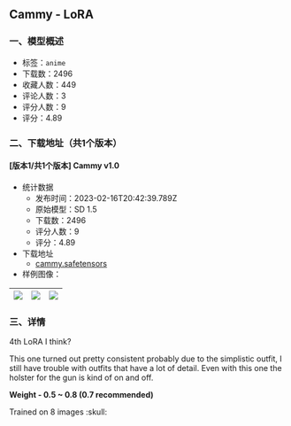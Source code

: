 ## Cammy - LoRA
### 一、模型概述

- 标签：`anime`
- 下载数：2496
- 收藏人数：449
- 评论人数：3
- 评分人数：9
- 评分：4.89

### 二、下载地址（共1个版本）

#### [版本1/共1个版本] Cammy v1.0

- 统计数据
  - 发布时间：2023-02-16T20:42:39.789Z
  - 原始模型：SD 1.5
  - 下载数：2496
  - 评分人数：9
  - 评分：4.89
- 下载地址
  - [cammy.safetensors](https://civitai.com/api/download/models/11355)
- 样例图像：

| <img src="https://image.civitai.com/xG1nkqKTMzGDvpLrqFT7WA/98d41a64-2763-405a-9caf-41c583eebb00/width=450/109043.jpeg" /> | <img src="https://image.civitai.com/xG1nkqKTMzGDvpLrqFT7WA/e67e4338-67d3-43b8-dec1-3d7f64be2800/width=450/109042.jpeg" /> | <img src="https://image.civitai.com/xG1nkqKTMzGDvpLrqFT7WA/a0642b34-e2e0-4c9a-ce14-cdaeeb32f100/width=450/109041.jpeg" /> |
| ---- | ---- | ---- |


### 三、详情
<p>4th LoRA I think?</p><p>This one turned out pretty consistent probably due to the simplistic outfit, I still have trouble with outfits that have a lot of detail. Even with this one the holster for the gun is kind of on and off.</p><p></p><p><strong>Weight - 0.5 ~ 0.8 (0.7 recommended)</strong></p><p></p><p>Trained on 8 images :skull:</p>